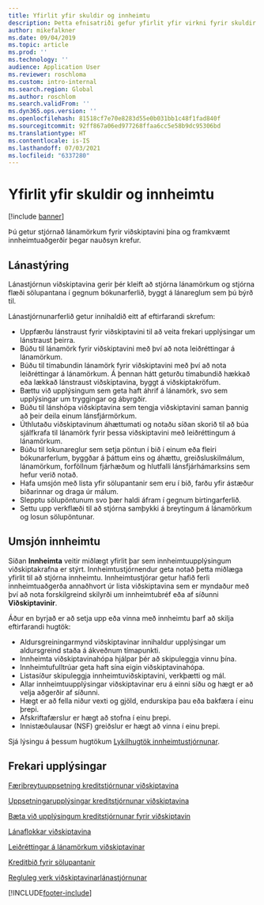 ```yaml
---
title: Yfirlit yfir skuldir og innheimtu
description: Þetta efnisatriði gefur yfirlit yfir virkni fyrir skuldir og innheimtu.
author: mikefalkner
ms.date: 09/04/2019
ms.topic: article
ms.prod: ''
ms.technology: ''
audience: Application User
ms.reviewer: roschloma
ms.custom: intro-internal
ms.search.region: Global
ms.author: roschlom
ms.search.validFrom: ''
ms.dyn365.ops.version: ''
ms.openlocfilehash: 81518cf7e70e8283d55e0b031bb1c48f1fad840f
ms.sourcegitcommit: 92ff867a06ed977268ffaa6cc5e58b9dc95306bd
ms.translationtype: HT
ms.contentlocale: is-IS
ms.lasthandoff: 07/03/2021
ms.locfileid: "6337280"
---
```

# <a name="credit-and-collections-overview"></a>Yfirlit yfir skuldir og innheimtu

[!include [banner](../includes/banner.md)]

Þú getur stjórnað lánamörkum fyrir viðskiptavini þína og framkvæmt innheimtuaðgerðir þegar nauðsyn krefur.

## <a name="credit-management"></a>Lánastýring

Lánastjórnun viðskiptavina gerir þér kleift að stjórna lánamörkum og stjórna flæði sölupantana í gegnum bókunarferlið, byggt á lánareglum sem þú býrð til.

Lánastjórnunarferlið getur innihaldið eitt af eftirfarandi skrefum:

- Uppfærðu lánstraust fyrir viðskiptavini til að veita frekari upplýsingar um lánstraust þeirra.
- Búðu til lánamörk fyrir viðskiptavini með því að nota leiðréttingar á lánamörkum.
- Búðu til tímabundin lánamörk fyrir viðskiptavini með því að nota leiðréttingar á lánamörkum. Á þennan hátt geturðu tímabundið hækkað eða lækkað lánstraust viðskiptavina, byggt á viðskiptakröfum.
- Bættu við upplýsingum sem geta haft áhrif á lánamörk, svo sem upplýsingar um tryggingar og ábyrgðir.
- Búðu til lánshópa viðskiptavina sem tengja viðskiptavini saman þannig að þeir deila einum lánsfjármörkum.
- Úthlutaðu viðskiptavinum áhættumati og notaðu síðan skorið til að búa sjálfkrafa til lánamörk fyrir þessa viðskiptavini með leiðréttingum á lánamörkum.
- Búðu til lokunareglur sem setja pöntun í bið í einum eða fleiri bókunarferlum, byggðar á þáttum eins og áhættu, greiðsluskilmálum, lánamörkum, forföllnum fjárhæðum og hlutfalli lánsfjárhámarksins sem hefur verið notað.
- Hafa umsjón með lista yfir sölupantanir sem eru í bið, farðu yfir ástæður biðarinnar og draga úr málum.
- Slepptu sölupöntunum svo þær haldi áfram í gegnum birtingarferlið.
- Settu upp verkflæði til að stjórna samþykki á breytingum á lánamörkum og losun sölupöntunar.

## <a name="collections-management"></a>Umsjón innheimtu

Síðan **Innheimta** veitir miðlægt yfirlit þar sem innheimtuupplýsingum viðskiptakrafna er stýrt. Innheimtustjórnendur geta notað þetta miðlæga yfirlit til að stjórna innheimtu. Innheimtustjórar getur hafið ferli innheimtuaðgerða annaðhvort úr lista viðskiptavina sem er myndaður með því að nota forskilgreind skilyrði um innheimtubréf eða af síðunni **Viðskiptavinir**.

Áður en byrjað er að setja upp eða vinna með innheimtu þarf að skilja eftirfarandi hugtök:

- Aldursgreiningarmynd viðskiptavinar innihaldur upplýsingar um aldursgreind staða á ákveðnum tímapunkti.
- Innheimta viðskiptavinahópa hjálpar þér að skipuleggja vinnu þína.
- Innheimtufulltrúar geta haft sína eigin viðskiptavinahópa.
- Listasíður skipuleggja innheimtuviðskiptavini, verkþætti og mál.
- Allar innheimtuupplýsingar viðskiptavinar eru á einni síðu og hægt er að velja aðgerðir af síðunni.
- Hægt er að fella niður vexti og gjöld, endurskipa þau eða bakfæra í einu þrepi.
- Afskriftafærslur er hægt að stofna í einu þrepi.
- Innistæðulausar (NSF) greiðslur er hægt að vinna í einu þrepi.

Sjá lýsingu á þessum hugtökum [Lykilhugtök innheimtustjórnunar](./cm-collections-concepts.md).

## <a name="additional-resources"></a>Frekari upplýsingar

[Færibreytuuppsetning kreditstjórnunar viðskiptavina](./cm-credit-mgmt-setup.md)

[Uppsetningarupplýsingar kreditstjórnunar viðskiptavina](./cm-setup-information.md)

[Bæta við upplýsingum kreditstjórnunar fyrir viðskiptavin](./cm-add-credit-mgmt-information-customer.md)

[Lánaflokkar viðskiptavina](./cm-customer-credit-groups.md)

[Leiðréttingar á lánamörkum viðskiptavinar](./cm-credit-limit-adjustments.md)

[Kreditbið fyrir sölupantanir](./cm-sales-order-credit-holds.md)

[Regluleg verk viðskiptavinarlánastjórnunar](./cm-periodic-tasks.md)


[!INCLUDE[footer-include](../../includes/footer-banner.md)]